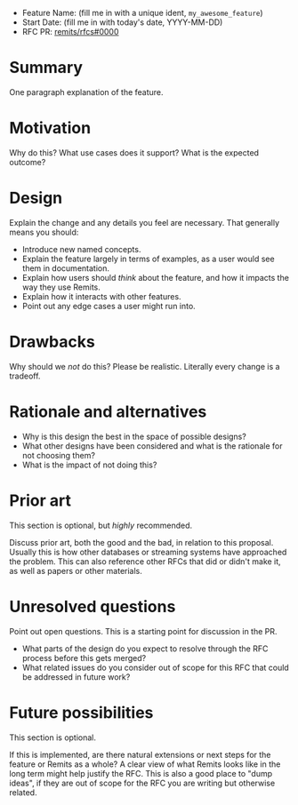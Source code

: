- Feature Name: (fill me in with a unique ident, `my_awesome_feature`)
- Start Date: (fill me in with today's date, YYYY-MM-DD)
- RFC PR: [remits/rfcs#0000](https://github.com/badtuple/remits/pull/0000)

# Summary
[summary]: #summary

One paragraph explanation of the feature.

# Motivation
[motivation]: #motivation

Why do this? What use cases does it support? What is the expected outcome?

# Design
[explanation]: #explanation

Explain the change and any details you feel are necessary. That generally means you should:

- Introduce new named concepts.
- Explain the feature largely in terms of examples, as a user would see them in documentation.
- Explain how users should *think* about the feature, and how it impacts the way they use Remits.
- Explain how it interacts with other features.
- Point out any edge cases a user might run into.

# Drawbacks
[drawbacks]: #drawbacks

Why should we *not* do this? Please be realistic. Literally every change is a
tradeoff.

# Rationale and alternatives
[rationale-and-alternatives]: #rationale-and-alternatives

- Why is this design the best in the space of possible designs?
- What other designs have been considered and what is the rationale for not choosing them?
- What is the impact of not doing this?

# Prior art
[prior-art]: #prior-art

This section is optional, but _highly_ recommended.

Discuss prior art, both the good and the bad, in relation to this proposal.
Usually this is how other databases or streaming systems have approached the
problem. This can also reference other RFCs that did or didn't make it, as well
as papers or other materials.

# Unresolved questions
[unresolved-questions]: #unresolved-questions

Point out open questions. This is a starting point for discussion in the PR.

- What parts of the design do you expect to resolve through the RFC process before this gets merged?
- What related issues do you consider out of scope for this RFC that could be addressed in future work?

# Future possibilities
[future-possibilities]: #future-possibilities

This section is optional.

If this is implemented, are there natural extensions or next steps for the feature or Remits as a whole?
A clear view of what Remits looks like in the long term might help justify the RFC.
This is also a good place to "dump ideas", if they are out of scope for the
RFC you are writing but otherwise related.
